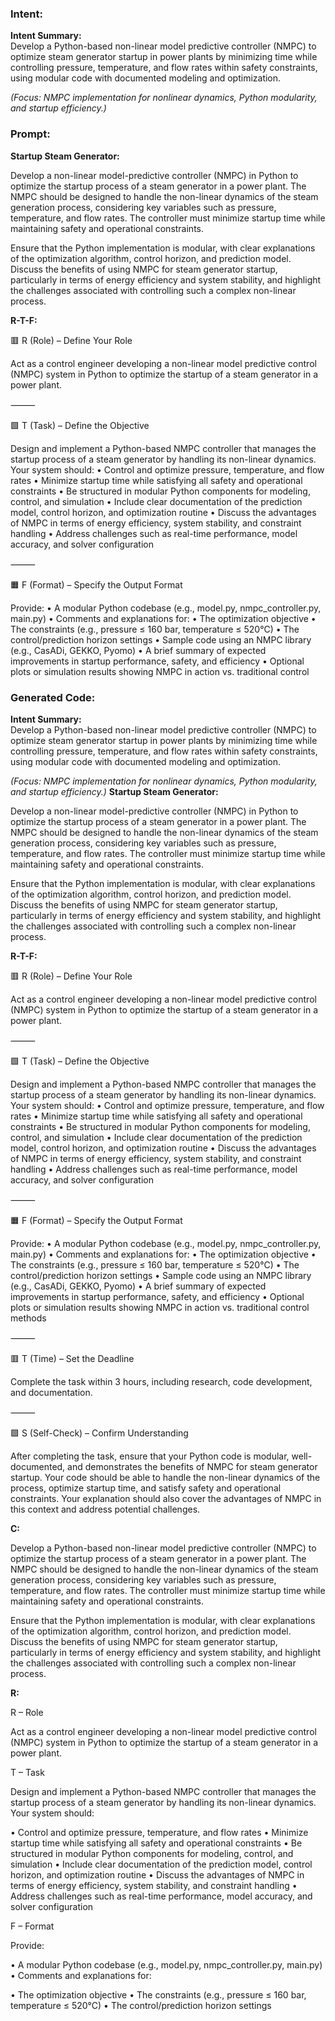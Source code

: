 ### Intent:
**Intent Summary:**  
Develop a Python-based non-linear model predictive controller (NMPC) to optimize steam generator startup in power plants by minimizing time while controlling pressure, temperature, and flow rates within safety constraints, using modular code with documented modeling and optimization.  

*(Focus: NMPC implementation for nonlinear dynamics, Python modularity, and startup efficiency.)*

### Prompt:
**Startup Steam Generator:**

Develop a non-linear model-predictive controller (NMPC) in Python to optimize the startup process of a steam generator in a power plant. The NMPC should be designed to handle the non-linear dynamics of the steam generation process, considering key variables such as pressure, temperature, and flow rates. The controller must minimize startup time while maintaining safety and operational constraints.

Ensure that the Python implementation is modular, with clear explanations of the optimization algorithm, control horizon, and prediction model. Discuss the benefits of using NMPC for steam generator startup, particularly in terms of energy efficiency and system stability, and highlight the challenges associated with controlling such a complex non-linear process.

**R-T-F:**

🟥 R (Role) – Define Your Role

Act as a control engineer developing a non-linear model predictive control (NMPC) system in Python to optimize the startup of a steam generator in a power plant.

⸻

🟩 T (Task) – Define the Objective

Design and implement a Python-based NMPC controller that manages the startup process of a steam generator by handling its non-linear dynamics. Your system should:
	•	Control and optimize pressure, temperature, and flow rates
	•	Minimize startup time while satisfying all safety and operational constraints
	•	Be structured in modular Python components for modeling, control, and simulation
	•	Include clear documentation of the prediction model, control horizon, and optimization routine
	•	Discuss the advantages of NMPC in terms of energy efficiency, system stability, and constraint handling
	•	Address challenges such as real-time performance, model accuracy, and solver configuration

⸻

🟧 F (Format) – Specify the Output Format

Provide:
	•	A modular Python codebase (e.g., model.py, nmpc_controller.py, main.py)
	•	Comments and explanations for:
	•	The optimization objective
	•	The constraints (e.g., pressure ≤ 160 bar, temperature ≤ 520°C)
	•	The control/prediction horizon settings
	•	Sample code using an NMPC library (e.g., CasADi, GEKKO, Pyomo)
	•	A brief summary of expected improvements in startup performance, safety, and efficiency
	•	Optional plots or simulation results showing NMPC in action vs. traditional control

### Generated Code:
**Intent Summary:**  
Develop a Python-based non-linear model predictive controller (NMPC) to optimize steam generator startup in power plants by minimizing time while controlling pressure, temperature, and flow rates within safety constraints, using modular code with documented modeling and optimization.  

*(Focus: NMPC implementation for nonlinear dynamics, Python modularity, and startup efficiency.)*
**Startup Steam Generator:**

Develop a non-linear model-predictive controller (NMPC) in Python to optimize the startup process of a steam generator in a power plant. The NMPC should be designed to handle the non-linear dynamics of the steam generation process, considering key variables such as pressure, temperature, and flow rates. The controller must minimize startup time while maintaining safety and operational constraints.

Ensure that the Python implementation is modular, with clear explanations of the optimization algorithm, control horizon, and prediction model. Discuss the benefits of using NMPC for steam generator startup, particularly in terms of energy efficiency and system stability, and highlight the challenges associated with controlling such a complex non-linear process.

**R-T-F:**

🟥 R (Role) – Define Your Role

Act as a control engineer developing a non-linear model predictive control (NMPC) system in Python to optimize the startup of a steam generator in a power plant.

⸻

🟩 T (Task) – Define the Objective

Design and implement a Python-based NMPC controller that manages the startup process of a steam generator by handling its non-linear dynamics. Your system should:
	•	Control and optimize pressure, temperature, and flow rates
	•	Minimize startup time while satisfying all safety and operational constraints
	•	Be structured in modular Python components for modeling, control, and simulation
	•	Include clear documentation of the prediction model, control horizon, and optimization routine
	•	Discuss the advantages of NMPC in terms of energy efficiency, system stability, and constraint handling
	•	Address challenges such as real-time performance, model accuracy, and solver configuration

⸻

🟧 F (Format) – Specify the Output Format

Provide:
	•	A modular Python codebase (e.g., model.py, nmpc_controller.py, main.py)
	•	Comments and explanations for:
	•	The optimization objective
	•	The constraints (e.g., pressure ≤ 160 bar, temperature ≤ 520°C)
	•	The control/prediction horizon settings
	•	Sample code using an NMPC library (e.g., CasADi, GEKKO, Pyomo)
	•	A brief summary of expected improvements in startup performance, safety, and efficiency
	•	Optional plots or simulation results showing NMPC in action vs. traditional control methods

⸻

🟥 T (Time) – Set the Deadline

Complete the task within 3 hours, including research, code development, and documentation.

⸻

🟩 S (Self-Check) – Confirm Understanding

After completing the task, ensure that your Python code is modular, well-documented, and demonstrates the benefits of NMPC for steam generator startup. Your code should be able to handle the non-linear dynamics of the process, optimize startup time, and satisfy safety and operational constraints. Your explanation should also cover the advantages of NMPC in this context and address potential challenges.

**C:**

Develop a Python-based non-linear model predictive controller (NMPC) to optimize the startup process of a steam generator in a power plant. The NMPC should be designed to handle the non-linear dynamics of the steam generation process, considering key variables such as pressure, temperature, and flow rates. The controller must minimize startup time while maintaining safety and operational constraints.

Ensure that the Python implementation is modular, with clear explanations of the optimization algorithm, control horizon, and prediction model. Discuss the benefits of using NMPC for steam generator startup, particularly in terms of energy efficiency and system stability, and highlight the challenges associated with controlling such a complex non-linear process.

**R:**

R – Role

Act as a control engineer developing a non-linear model predictive control (NMPC) system in Python to optimize the startup of a steam generator in a power plant.

T – Task

Design and implement a Python-based NMPC controller that manages the startup process of a steam generator by handling its non-linear dynamics. Your system should:

•	Control and optimize pressure, temperature, and flow rates
•	Minimize startup time while satisfying all safety and operational constraints
•	Be structured in modular Python components for modeling, control, and simulation
•	Include clear documentation of the prediction model, control horizon, and optimization routine
•	Discuss the advantages of NMPC in terms of energy efficiency, system stability, and constraint handling
•	Address challenges such as real-time performance, model accuracy, and solver configuration

F – Format

Provide:

•	A modular Python codebase (e.g., model.py, nmpc_controller.py, main.py)
•	Comments and explanations for:

•	The optimization objective
•	The constraints (e.g., pressure ≤ 160 bar, temperature ≤ 520°C)
•	The control/prediction horizon settings
